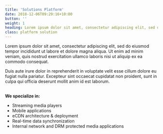 ```yaml
---
title: 'Solutions Platform'
date: 2018-12-06T09:29:16+10:00
button: ''
weight: 1
heading: Lorem ipsum dolor sit amet, consectetur adipiscing elit, sed do eiusmod tempor incididunt ut labore et dolore magna aliqua
class: platform solution
---
```


Lorem ipsum dolor sit amet, consectetur adipiscing elit, sed do eiusmod tempor incididunt ut labore et dolore magna aliqua. Ut enim ad minim veniam, quis nostrud exercitation ullamco laboris nisi ut aliquip ex ea commodo consequat.

Duis aute irure dolor in reprehenderit in voluptate velit esse cillum dolore eu fugiat nulla pariatur. Excepteur sint occaecat cupidatat non proident, sunt in culpa qui officia deserunt mollit anim id est laborum.
<br><br>

**We specialize in:**

  * <span>Streaming media players</span>
  * <span>Mobile applications</span>
  * <span>eCDN architecture & deployment</span>
  * <span>Real-time data synchronization</span>
  * <span>Internal network and DRM protected media applications</span>
